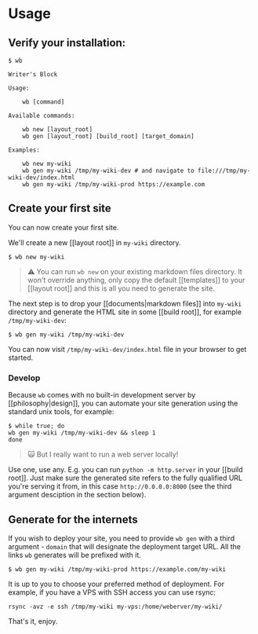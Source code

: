 # Usage

## Verify your installation:

```
$ wb

Writer's Block

Usage:

    wb [command]

Available commands:

    wb new [layout_root]
    wb gen [layout_root] [build_root] [target_domain]

Examples:

    wb new my-wiki
    wb gen my-wiki /tmp/my-wiki-dev # and navigate to file:///tmp/my-wiki-dev/index.html
    wb gen my-wiki /tmp/my-wiki-prod https://example.com
```

## Create your first site

You can now create your first site.

We'll create a new [[layout root]] in `my-wiki` directory.

```
$ wb new my-wiki
```

> :warning: You can run `wb new` on your existing markdown files directory. It won't
override anything, only copy the default [[templates]] to your [[layout root]] and
this is all you need to generate the site.

The next step is to drop your [[documents|markdown files]] into `my-wiki` directory and
generate the HTML site in some [[build root]], for example `/tmp/my-wiki-dev`:

```
$ wb gen my-wiki /tmp/my-wiki-dev
```

You can now visit `/tmp/my-wiki-dev/index.html` file in your browser to get
started.

### Develop

Because `wb` comes with no built-in development server by [[philosophy|design]], you can automate your
site generation using the standard unix tools, for example:

```
$ while true; do
wb gen my-wiki /tmp/my-wiki-dev && sleep 1
done
```

> :scream_cat: But I really want to run a web server locally!

Use one, use any. E.g. you can run `python -m http.server` in your [[build root]]. 
Just make sure the generated site refers to the fully qualified URL you're serving
it from, in this case `http://0.0.0.0:8000` (see the third argument desciption in the section below).

## Generate for the internets

If you wish to deploy your site, you need to provide `wb gen` with a third
argument - `domain` that will designate the deployment target URL. 
All the links `wb` generates will be prefixed with it.

```
$ wb gen my-wiki /tmp/my-wiki-prod https://example.com/my-wiki
```

It is up to you to choose your preferred method of deployment. For example, 
if you have a VPS with SSH access you can use rsync:

```
rsync -avz -e ssh /tmp/my-wiki my-vps:/home/weberver/my-wiki/
```

That's it, enjoy.
